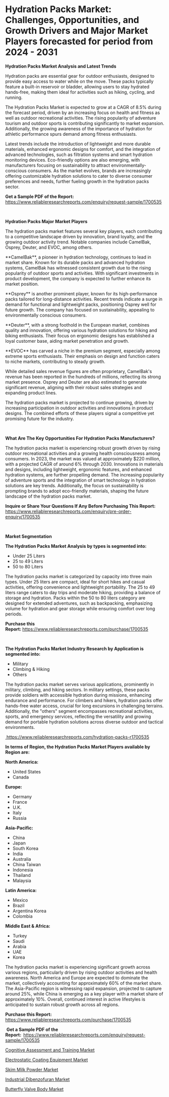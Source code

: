 <p><h1>Hydration Packs Market: Challenges, Opportunities, and Growth Drivers and Major Market Players forecasted for period from 2024 - 2031</h1></p><p><strong>Hydration Packs Market Analysis and Latest Trends</strong></p>
<p><p>Hydration packs are essential gear for outdoor enthusiasts, designed to provide easy access to water while on the move. These packs typically feature a built-in reservoir or bladder, allowing users to stay hydrated hands-free, making them ideal for activities such as hiking, cycling, and running.</p><p>The Hydration Packs Market is expected to grow at a CAGR of 8.5% during the forecast period, driven by an increasing focus on health and fitness as well as outdoor recreational activities. The rising popularity of adventure tourism and outdoor sports is contributing significantly to market expansion. Additionally, the growing awareness of the importance of hydration for athletic performance spurs demand among fitness enthusiasts.</p><p>Latest trends include the introduction of lightweight and more durable materials, enhanced ergonomic designs for comfort, and the integration of advanced technologies, such as filtration systems and smart hydration monitoring devices. Eco-friendly options are also emerging, with manufacturers focusing on sustainability to attract environmentally-conscious consumers. As the market evolves, brands are increasingly offering customizable hydration solutions to cater to diverse consumer preferences and needs, further fueling growth in the hydration packs sector.</p></p>
<p><strong>Get a Sample PDF of the Report:&nbsp;</strong> <a href="https://www.reliableresearchreports.com/enquiry/request-sample/1700535?utm_campaign=121&utm_medium=2&utm_source=Github&utm_content=ia&utm_term=21102024&utm_id=hydration-packs">https://www.reliableresearchreports.com/enquiry/request-sample/1700535</a></p>
<p>&nbsp;</p>
<p><strong>Hydration Packs Major Market Players</strong></p>
<p><p>The hydration packs market features several key players, each contributing to a competitive landscape driven by innovation, brand loyalty, and the growing outdoor activity trend. Notable companies include CamelBak, Osprey, Deuter, and EVOC, among others.</p><p>**CamelBak**, a pioneer in hydration technology, continues to lead in market share. Known for its durable packs and advanced hydration systems, CamelBak has witnessed consistent growth due to the rising popularity of outdoor sports and activities. With significant investments in product development, the company is expected to further enhance its market position.</p><p>**Osprey** is another prominent player, known for its high-performance packs tailored for long-distance activities. Recent trends indicate a surge in demand for functional and lightweight packs, positioning Osprey well for future growth. The company has focused on sustainability, appealing to environmentally conscious consumers.</p><p>**Deuter**, with a strong foothold in the European market, combines quality and innovation, offering various hydration solutions for hiking and biking enthusiasts. Their focus on ergonomic designs has established a loyal customer base, aiding market penetration and growth.</p><p>**EVOC** has carved a niche in the premium segment, especially among extreme sports enthusiasts. Their emphasis on design and function caters to niche markets, contributing to steady growth.</p><p>While detailed sales revenue figures are often proprietary, CamelBak's revenue has been reported in the hundreds of millions, reflecting its strong market presence. Osprey and Deuter are also estimated to generate significant revenue, aligning with their robust sales strategies and expanding product lines.</p><p>The hydration packs market is projected to continue growing, driven by increasing participation in outdoor activities and innovations in product designs. The combined efforts of these players signal a competitive yet promising future for the industry.</p></p>
<p>&nbsp;</p>
<p><strong>What Are The Key Opportunities For Hydration Packs Manufacturers?</strong></p>
<p><p>The hydration packs market is experiencing robust growth driven by rising outdoor recreational activities and a growing health consciousness among consumers. In 2023, the market was valued at approximately $220 million, with a projected CAGR of around 6% through 2030. Innovations in materials and designs, including lightweight, ergonomic features, and enhanced hydration systems, are further propelling demand. The increasing popularity of adventure sports and the integration of smart technology in hydration solutions are key trends. Additionally, the focus on sustainability is prompting brands to adopt eco-friendly materials, shaping the future landscape of the hydration packs market.</p></p>
<p><strong>Inquire or Share Your Questions If Any Before Purchasing This Report:</strong> <a href="https://www.reliableresearchreports.com/enquiry/pre-order-enquiry/1700535?utm_campaign=121&utm_medium=2&utm_source=Github&utm_content=ia&utm_term=21102024&utm_id=hydration-packs">https://www.reliableresearchreports.com/enquiry/pre-order-enquiry/1700535</a></p>
<p>&nbsp;</p>
<p><strong>Market Segmentation</strong></p>
<p><strong>The Hydration Packs Market Analysis by types is segmented into:</strong></p>
<p><ul><li>Under 25 Liters</li><li>25 to 49 Liters</li><li>50 to 80 Liters</li></ul></p>
<p><p>The hydration packs market is categorized by capacity into three main types. Under 25 liters are compact, ideal for short hikes and casual activities, offering convenience and lightweight portability. The 25 to 49 liters range caters to day trips and moderate hiking, providing a balance of storage and hydration. Packs within the 50 to 80 liters category are designed for extended adventures, such as backpacking, emphasizing volume for hydration and gear storage while ensuring comfort over long periods.</p></p>
<p><strong>Purchase this Report:&nbsp;</strong><a href="https://www.reliableresearchreports.com/purchase/1700535?utm_campaign=121&utm_medium=2&utm_source=Github&utm_content=ia&utm_term=21102024&utm_id=hydration-packs">https://www.reliableresearchreports.com/purchase/1700535</a></p>
<p>&nbsp;</p>
<p><strong>The Hydration Packs Market Industry Research by Application is segmented into:</strong></p>
<p><ul><li>Military</li><li>Climbing & Hiking</li><li>Others</li></ul></p>
<p><p>The hydration packs market serves various applications, prominently in military, climbing, and hiking sectors. In military settings, these packs provide soldiers with accessible hydration during missions, enhancing endurance and performance. For climbers and hikers, hydration packs offer hands-free water access, crucial for long excursions in challenging terrains. Additionally, the "others" segment encompasses recreational activities, sports, and emergency services, reflecting the versatility and growing demand for portable hydration solutions across diverse outdoor and tactical environments.</p></p>
<p><a href="https://www.reliableresearchreports.com/hydration-packs-r1700535?utm_campaign=121&utm_medium=2&utm_source=Github&utm_content=ia&utm_term=21102024&utm_id=hydration-packs">&nbsp;https://www.reliableresearchreports.com/hydration-packs-r1700535</a></p>
<p><strong>In terms of Region, the Hydration Packs Market Players available by Region are:</strong></p>
<p>
    <p> <strong> North America: </strong>
        <ul>
            <li>United States</li>
            <li>Canada</li>
        </ul>
        </p> 
    <p> <strong> Europe: </strong>
        <ul>
            <li>Germany</li>
            <li>France</li>
            <li>U.K.</li>
            <li>Italy</li>
            <li>Russia</li>
        </ul>
        </p> 
    <p> <strong> Asia-Pacific: </strong>
        <ul>
            <li>China</li>
            <li>Japan</li>
            <li>South Korea</li>
            <li>India</li>
            <li>Australia</li>
            <li>China Taiwan</li>
            <li>Indonesia</li>
            <li>Thailand</li>
            <li>Malaysia</li>
        </ul>
        </p> 
    <p> <strong> Latin America: </strong>
        <ul>
            <li>Mexico</li>
            <li>Brazil</li>
            <li>Argentina Korea</li>
            <li>Colombia</li>
        </ul>
        </p> 
    <p> <strong> Middle East & Africa: </strong>
        <ul>
            <li>Turkey</li>
            <li>Saudi</li>
            <li>Arabia</li>
            <li>UAE</li>
            <li>Korea</li>
        </ul>
    </p>
    </p>
<p><p>The hydration packs market is experiencing significant growth across various regions, particularly driven by rising outdoor activities and health awareness. North America and Europe are expected to dominate the market, collectively accounting for approximately 60% of the market share. The Asia-Pacific region is witnessing rapid expansion, projected to capture around 25%, while China is emerging as a key player with a market share of approximately 10%. Overall, continued interest in active lifestyles is anticipated to sustain robust growth across all regions.</p></p>
<p><strong>Purchase this Report: </strong><a href="https://www.reliableresearchreports.com/purchase/1700535?utm_campaign=121&utm_medium=2&utm_source=Github&utm_content=ia&utm_term=21102024&utm_id=hydration-packs">https://www.reliableresearchreports.com/purchase/1700535</a></p>
<p>&nbsp;<strong>Get a Sample PDF of the Report:&nbsp;&nbsp;</strong><a href="https://www.reliableresearchreports.com/enquiry/request-sample/1700535?utm_campaign=121&utm_medium=2&utm_source=Github&utm_content=ia&utm_term=21102024&utm_id=hydration-packs">https://www.reliableresearchreports.com/enquiry/request-sample/1700535</a></p>
<p><strong></strong></p>
<p><p><a href="https://github.com/lambertr3e8v/Market-Research-Report-List-1/blob/main/cognitive-assessment-and-training-market.md?utm_campaign=121&utm_medium=2&utm_source=Github&utm_content=ia&utm_term=21102024&utm_id=hydration-packs">Cognitive Assessment and Training Market</a></p><p><a href="https://issuu.com/reportprime-2/docs/electrostatic-coating-equipment-mar_95e984f2e00725?utm_campaign=121&utm_medium=2&utm_source=Github&utm_content=ia&utm_term=21102024&utm_id=hydration-packs">Electrostatic Coating Equipment Market</a></p><p><a href="https://www.linkedin.com/pulse/top-trends-transforming-skim-milk-powder-market-2024-uzhce?utm_campaign=121&utm_medium=2&utm_source=Github&utm_content=ia&utm_term=21102024&utm_id=hydration-packs">Skim Milk Powder Market</a></p><p><a href="https://github.com/WayneGriffin411/Market-Research-Report-List-1/blob/main/industrial-dibenzofuran-market.md?utm_campaign=121&utm_medium=2&utm_source=Github&utm_content=ia&utm_term=21102024&utm_id=hydration-packs">Industrial Dibenzofuran Market</a></p><p><a href="https://issuu.com/reportprime-2/docs/butterfly-valve-body-market-size-20_751343c9788a4f?utm_campaign=121&utm_medium=2&utm_source=Github&utm_content=ia&utm_term=21102024&utm_id=hydration-packs">Butterfly Valve Body Market</a></p></p>